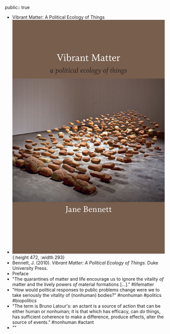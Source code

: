 public:: true

- Vibrant Matter: A Political Ecology of Things
- ![978-0-8223-4633-3_pr.jpeg](../assets/978-0-8223-4633-3_pr_1676389528324_0.jpeg){:height 472, :width 293}
- Bennett, J. (2010). *Vibrant Matter: A Political Ecology of Things*. Duke University Press.
- Preface
- "The quarantines of matter and life encourage us to ignore the vitality _of_ matter and the lively powers _of_ material formations [...]." #lifematter
- "How would political responses to public problems change were we to take seriously the vitality of (nonhuman) bodies?" #nonhuman #politics #biopolitics
- "The term is Bruno Latour's: an actant is a source of action that can be either human or nonhuman; it is that which has efficacy, can _do_ things, has sufficient coherence to make a difference, produce effects, alter the source of events." #nonhuman #actant
- ""